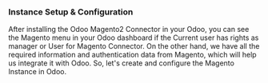 
### Instance Setup & Configuration



After installing the Odoo Magento2 Connector in your Odoo, you can see the Magento menu in your Odoo dashboard if the Current user has rights as manager or User for Magento Connector. On the other hand, we have all the required information and authentication data from Magento, which will help us integrate it with Odoo. So, let's create and configure the Magento Instance in Odoo.


 



